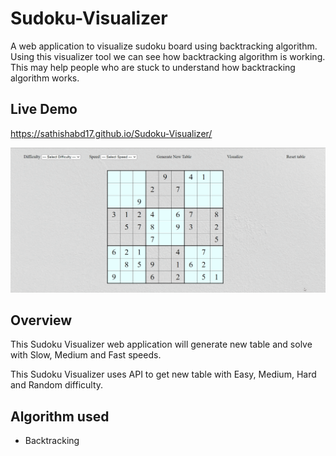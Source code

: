 # Sudoku-Visualizer

A web application to visualize sudoku board using backtracking algorithm. Using this visualizer tool we can see how backtracking algorithm is working.
This may help people who are stuck to understand how backtracking algorithm works.

## Live Demo
https://sathishabd17.github.io/Sudoku-Visualizer/

![](https://github.com/Sathishabd17/Sudoku-Visualizer/blob/main/Sudoku%20Visualizer.gif)

## Overview

This Sudoku Visualizer web application will generate new table and solve with Slow, Medium and Fast speeds.

This Sudoku Visualizer uses API to get new table with Easy, Medium, Hard and Random difficulty.

## Algorithm used

* Backtracking
